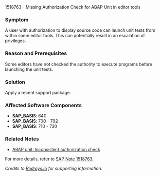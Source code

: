 1518763 - Missing Authorization Check for ABAP Unit in editor tools

### Symptom

A user with authorization to display source code can launch unit tests from within some editor tools. This can potentially result in an escalation of privileges.

### Reason and Prerequisites

Some editors have not checked the authority to execute programs before launching the unit tests.

### Solution

Apply a recent support package.

### Affected Software Components

- **SAP_BASIS**: 640
- **SAP_BASIS**: 700 - 702
- **SAP_BASIS**: 710 - 730

### Related Notes

- [ABAP unit: Inconsistent authorization check](https://me.sap.com/notes/0001597245)

For more details, refer to [SAP Note 1518763](https://me.sap.com/notes/1518763).

_Credits to [Redrays.io](https://redrays.io) for supporting information._